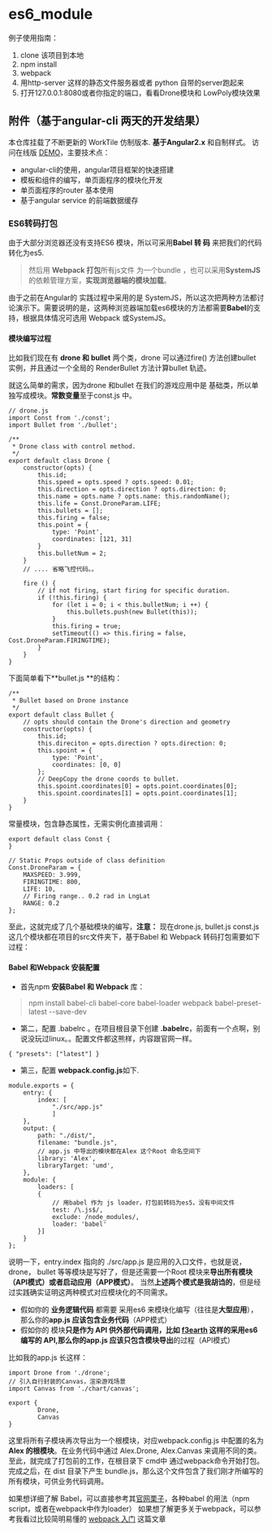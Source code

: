 # es6_module

例子使用指南：

1. clone 该项目到本地
2. npm install
3. webpack
4. 用http-server 这样的静态文件服务器或者 python 自带的server跑起来
5. 打开127.0.0.1:8080或者你指定的端口，看看Drone模块和 LowPoly模块效果

## 附件（基于angular-cli 两天的开发结果）
本仓库挂载了不断更新的 WorkTile 仿制版本. **基于Angular2.x** 和自制样式。
访问在线版 [DEMO](http://123.206.201.245:3000/)，主要技术点：

- angular-cli的使用，angular项目框架的快速搭建
- 模板和组件的编写，单页面程序的模块化开发
- 单页面程序的router 基本使用
- 基于angular service 的前端数据缓存

### ES6转码打包

由于大部分浏览器还没有支持ES6 模块，所以可采用**Babel 转
码** 来把我们的代码转化为es5.
> 然后用 **Webpack 打包**所有js文件 为一个bundle ，也可以采用**SystemJS**的依赖管理方案，**实现浏览器端的模块加载**。

由于之前在Angular的 实践过程中采用的是 SystemJS，所以这次把两种方法都讨论演示下。需要说明的是，这两种浏览器端加载es6模块的方法都需要**Babel**的支持，根据具体情况可选用 Webpack 或SystemJS。

#### 模块编写过程
 
比如我们现在有 **drone 和 bullet** 两个类，drone 可以通过fire() 方法创建bullet 实例，并且通过一个全局的 RenderBullet 方法计算bullet 轨迹。

就这么简单的需求，因为drone 和bullet 在我们的游戏应用中是 基础类，所以单独写成模块。**常数变量**至于const.js 中。
```
// drone.js
import Const from './const';
import Bullet from './bullet';

/**
 * Drone class with control method.
 */
export default class Drone {
    constructor(opts) {
        this.id;
        this.speed = opts.speed ? opts.speed: 0.01;
        this.direction = opts.direction ? opts.direction: 0;
        this.name = opts.name ? opts.name: this.randomName();
        this.life = Const.DroneParam.LIFE;
        this.bullets = [];
        this.firing = false;
        this.point = {
            type: 'Point',
            coordinates: [121, 31]
        }
        this.bulletNum = 2;
    }
    // .... 省略飞控代码。。  
  
    fire () {
        // if not firing, start firing for specific duration.
        if (!this.firing) {
            for (let i = 0; i < this.bulletNum; i ++) {
                this.bullets.push(new Bullet(this));
            }
            this.firing = true;
            setTimeout(() => this.firing = false, Cost.DroneParam.FIRINGTIME);
        }
    }
}
```
下面简单看下**bullet.js **的结构：
```
/**
 * Bullet based on Drone instance
 */
export default class Bullet {
    // opts should contain the Drone's direction and geometry
    constructor(opts) {
        this.id;
        this.direciton = opts.direction ? opts.direction: 0;
        this.spoint = {
            type: 'Point',
            coordinates: [0, 0]
        };
        // DeepCopy the drone coords to bullet.
        this.spoint.coordinates[0] = opts.point.coordinates[0];
        this.spoint.coordinates[1] = opts.point.coordinates[1];
    }
}
```
常量模块，包含静态属性，无需实例化直接调用：
```
export default class Const {
}

// Static Props outside of class definition
Const.DroneParam = {
    MAXSPEED: 3.999,
    FIRINGTIME: 800,
    LIFE: 10,
    // Firing range.. 0.2 rad in LngLat
    RANGE: 0.2 
};
```
至此，这就完成了几个基础模块的编写，**注意：** 现在drone.js, bullet.js const.js 这几个模块都在项目的src文件夹下，基于Babel 和 Webpack 转码打包需要如下过程：

#### Babel 和Webpack 安装配置

* 首先npm **安装Babel 和 Webpack** 库：
> npm install babel-cli babel-core babel-loader webpack babel-preset-latest --save-dev

* 第二，配置 .babelrc 。在项目根目录下创建 **.babelrc**，前面有一个点啊，别说没玩过linux。。配置文件都这熊样，内容跟官网一样。
```
{ "presets": ["latest"] }
```
* 第三，配置 **webpack.config.js**如下.

```
module.exports = {
    entry: {
        index: [
            "./src/app.js"
            ]
    },
    output: {
        path: "./dist/",
        filename: "bundle.js",
        // app.js 中导出的模块都在Alex 这个Root 命名空间下
        library: 'Alex',
        libraryTarget: 'umd',
    },
    module: {
        loaders: [
        {
            // 用babel 作为 js loader，打包前转码为es5，没有中间文件
            test: /\.js$/,
            exclude: /node_modules/,
            loader: 'babel'
        }]
    }
};

```
说明一下，entry.index 指向的 ./src/app.js 是应用的入口文件，也就是说，drone， bullet 等等模块是写好了，但是还需要一个Root 模块来**导出所有模块（API模式）或者启动应用（APP模式）**。 当然**上述两个模式是我胡诌的**，但是经过实践确实证明这两种模式对应模块化的不同需求。

* 假如你的 **业务逻辑代码** 都需要 采用es6 来模块化编写（往往是**大型应用**），那么你的**app.js 应该包含业务代码**（APP模式） 
* 假如你的 模块**只是作为 API **供外部代码调用，比如 [f3earth](https://github.com/f3earth/f3earth) 这样的采用es6 编写的 API,那么你的app.js 应该只包含**模块导出**的过程（API模式）

比如我的app.js 长这样：
```
import Drone from './drone';
// 引入自行封装的Canvas，渲染游戏场景
import Canvas from './chart/canvas';

export {
        Drone,
        Canvas
} 
```
这里将所有子模块再次导出为一个根模块，对应webpack.config.js 中配置的名为 **Alex 的根模块**。在业务代码中通过 Alex.Drone, Alex.Canvas 来调用不同的类。
至此，就完成了打包前的工作，在根目录下 cmd中 通过webpack命令开始打包。完成之后，在 dist 目录下产生 bundle.js，那么这个文件包含了我们刚才所编写的所有模块，可供业务代码调用。

如果想详细了解 Babel，可以直接参考其[官网栗子](http://babeljs.io/docs/setup/)，各种babel 的用法（npm script，或者在webpack中作为loader）
如果想了解更多关于webpack，可以参考我看过比较简明易懂的 [webpack 入门](http://www.w2bc.com/Article/50764) 这篇文章